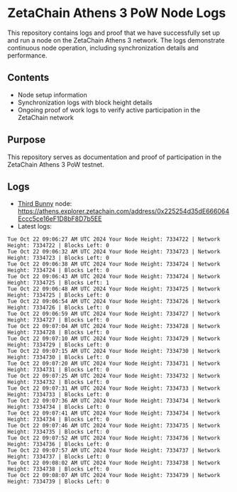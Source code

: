 # ZetaChain Athens 3 PoW Node Logs
This repository contains logs and proof that we have successfully set up and run a node on the ZetaChain Athens 3 network. The logs demonstrate continuous node operation, including synchronization details and performance.

## Contents
- Node setup information
- Synchronization logs with block height details
- Ongoing proof of work logs to verify active participation in the ZetaChain network

## Purpose
This repository serves as documentation and proof of participation in the ZetaChain Athens 3 PoW testnet.

## Logs

- [Third Bunny](https://thirdbunny.xyz/) node: https://athens.explorer.zetachain.com/address/0x225254d35dE666064Eccc5ce16eF1D8bF8D7b5EE
- Latest logs:
```
Tue Oct 22 09:06:27 AM UTC 2024 Your Node Height: 7334722 | Network Height: 7334722 | Blocks Left: 0
Tue Oct 22 09:06:32 AM UTC 2024 Your Node Height: 7334723 | Network Height: 7334723 | Blocks Left: 0
Tue Oct 22 09:06:38 AM UTC 2024 Your Node Height: 7334724 | Network Height: 7334724 | Blocks Left: 0
Tue Oct 22 09:06:43 AM UTC 2024 Your Node Height: 7334724 | Network Height: 7334725 | Blocks Left: 1
Tue Oct 22 09:06:48 AM UTC 2024 Your Node Height: 7334725 | Network Height: 7334725 | Blocks Left: 0
Tue Oct 22 09:06:54 AM UTC 2024 Your Node Height: 7334726 | Network Height: 7334726 | Blocks Left: 0
Tue Oct 22 09:06:59 AM UTC 2024 Your Node Height: 7334727 | Network Height: 7334727 | Blocks Left: 0
Tue Oct 22 09:07:04 AM UTC 2024 Your Node Height: 7334728 | Network Height: 7334728 | Blocks Left: 0
Tue Oct 22 09:07:10 AM UTC 2024 Your Node Height: 7334729 | Network Height: 7334729 | Blocks Left: 0
Tue Oct 22 09:07:15 AM UTC 2024 Your Node Height: 7334730 | Network Height: 7334730 | Blocks Left: 0
Tue Oct 22 09:07:20 AM UTC 2024 Your Node Height: 7334731 | Network Height: 7334731 | Blocks Left: 0
Tue Oct 22 09:07:25 AM UTC 2024 Your Node Height: 7334732 | Network Height: 7334732 | Blocks Left: 0
Tue Oct 22 09:07:31 AM UTC 2024 Your Node Height: 7334733 | Network Height: 7334733 | Blocks Left: 0
Tue Oct 22 09:07:36 AM UTC 2024 Your Node Height: 7334734 | Network Height: 7334734 | Blocks Left: 0
Tue Oct 22 09:07:41 AM UTC 2024 Your Node Height: 7334734 | Network Height: 7334734 | Blocks Left: 0
Tue Oct 22 09:07:46 AM UTC 2024 Your Node Height: 7334735 | Network Height: 7334735 | Blocks Left: 0
Tue Oct 22 09:07:52 AM UTC 2024 Your Node Height: 7334736 | Network Height: 7334736 | Blocks Left: 0
Tue Oct 22 09:07:57 AM UTC 2024 Your Node Height: 7334737 | Network Height: 7334737 | Blocks Left: 0
Tue Oct 22 09:08:02 AM UTC 2024 Your Node Height: 7334738 | Network Height: 7334738 | Blocks Left: 0
Tue Oct 22 09:08:07 AM UTC 2024 Your Node Height: 7334739 | Network Height: 7334739 | Blocks Left: 0
```
